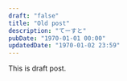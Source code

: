 ```yaml
---
draft: "false"
title: "Old post"
description: "てーすと"
pubDate: "1970-01-01 00:00"
updatedDate: "1970-01-02 23:59"
---
```


This is draft post.
